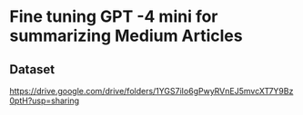 # Fine tuning GPT -4 mini for summarizing Medium Articles

## Dataset

https://drive.google.com/drive/folders/1YGS7iIo6gPwyRVnEJ5mvcXT7Y9Bz0ptH?usp=sharing
